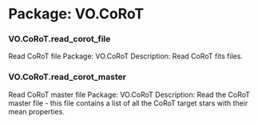 # Package: VO.CoRoT


### VO.CoRoT.read_corot_file

Read CoRoT file Package: VO.CoRoT Description: Read CoRoT fits files.


### VO.CoRoT.read_corot_master

Read CoRoT master file Package: VO.CoRoT Description: Read the CoRoT master file - this file contains a list of all the CoRoT target stars with their mean properties.


